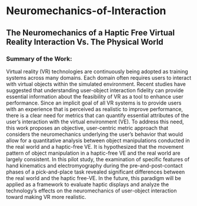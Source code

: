 # Neuromechanics-of-Interaction

## The Neuromechanics of a Haptic Free Virtual Reality Interaction Vs. The Physical World 
### Summary of the Work:
Virtual reality (VR) technologies are continuously being adopted as training systems across many domains. Each domain often requires users to interact with virtual objects within the simulated environment. Recent studies have suggested that understanding user-object interaction fidelity can provide essential information about the feasibility of VR as a tool to enhance user performance. Since an implicit goal of all VR systems is to provide users with an experience that is perceived as realistic to improve performance, there is a clear need for metrics that can quantify essential attributes of the user’s interaction with the virtual environment (VE). To address this need, this work proposes an objective, user-centric metric approach that considers the neuromechanics underlying the user’s behavior that would allow for a quantitative analysis between object manipulations conducted in the real world and a haptic-free VE. It is hypothesized that the movement pattern of object manipulation in a haptic-free VE and the real world are largely consistent. In this pilot study, the examination of specific features of hand kinematics and electromyography during the pre-and-post-contact phases of a pick-and-place task revealed significant differences between the real world and the haptic free-VE. In the future, this paradigm will be applied as a framework to evaluate haptic displays and analyze the technology’s effects on the neuromechanics of user-object interaction toward making VR more realistic. 
